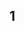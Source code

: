 ## 1
   
   
   
   
   
   
##
   
   
   
   
   
   
##
   
   
   
   
   
   
##
   
   
   
   
   
   
##
   
   
   
   
   
   
##
   
   
   
   
   
   
##
   
   
   
   
   
   
##
   
   
   
   
   
   
   
